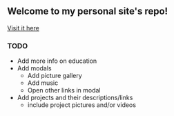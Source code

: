 ## Welcome to my personal site's repo!
 [Visit it here](https://jajanet.github.io)

### TODO
- Add more info on education
- Add modals
  - Add picture gallery
  - Add music
  - Open other links in modal
- Add projects and their descriptions/links
  - include project pictures and/or videos